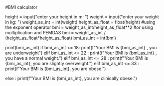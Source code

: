 #BMI calculator

height = input("enter your height in m: ")
weight = input("enter your weight in kg: ")
weight_as_int = int(weight)
height_as_float = float(height)
#using the exponent operator
bmi = weight_as_int/height_as_float**2
#or using multiplication and PEMDAS
bmi = weight_as_int / (height_as_float*height_as_float)
bmi_as_int = int(bmi)

print(bmi_as_int)
if bmi_as_int <= 18:
  print(f"Your BMI is {bmi_as_int} , you are underweight")
elif bmi_as_int <= 22 :
  print(f"Your BMI is {bmi_as_int} , you have a normal weight.")
elif bmi_as_int <= 28 :
  print(f"Your BMI is {bmi_as_int}, you are slightly overweight.")
elif bmi_as_int <= 33 :
  print(f"Your BMI is {bmi_as_int}, you are obese.")

else :
  print(f"Your BMI is {bmi_as_int}, you are clinically obese.")

